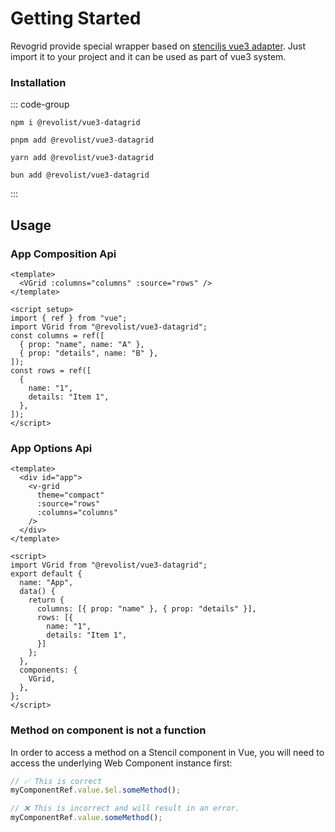 # Getting Started

Revogrid provide special wrapper based on [stenciljs vue3 adapter](https://www.npmjs.com/package/@stencil/vue3-output-target). Just import it to your project and it can be used as part of vue3 system.

### Installation

::: code-group

```npm
npm i @revolist/vue3-datagrid

```

```pnpm
pnpm add @revolist/vue3-datagrid
```

```yarn
yarn add @revolist/vue3-datagrid
```

```bun
bun add @revolist/vue3-datagrid
```
:::

## Usage

### App Composition Api
```vue
<template>
  <VGrid :columns="columns" :source="rows" />
</template>

<script setup>
import { ref } from "vue";
import VGrid from "@revolist/vue3-datagrid";
const columns = ref([
  { prop: "name", name: "A" },
  { prop: "details", name: "B" },
]);
const rows = ref([
  {
    name: "1",
    details: "Item 1",
  },
]);
</script>

```


### App Options Api
```vue
<template>
  <div id="app">
    <v-grid
      theme="compact"
      :source="rows"
      :columns="columns"
    />
  </div>
</template>
 
<script>
import VGrid from "@revolist/vue3-datagrid";
export default {
  name: "App",
  data() {
    return {
      columns: [{ prop: "name" }, { prop: "details" }],
      rows: [{
        name: "1",
        details: "Item 1",
      }]
    };
  },
  components: {
    VGrid,
  },
};
</script>
```


<!--@include: ../../demo/vue/vue.sample.options.md-->



### Method on component is not a function

In order to access a method on a Stencil component in Vue, you will need to access the underlying Web Component instance first:

```js
// ✅ This is correct
myComponentRef.value.$el.someMethod();

// ❌ This is incorrect and will result in an error.
myComponentRef.value.someMethod();
```